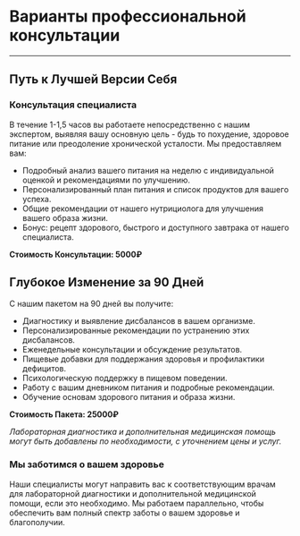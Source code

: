 
# Варианты профессиональной консультации
----------------------------------------------------------

## Путь к Лучшей Версии Себя

### Консультация специалиста

В течение 1-1,5 часов вы работаете непосредственно с нашим экспертом, выявляя вашу основную цель - будь то похудение, здоровое питание или преодоление хронической усталости. Мы предоставляем вам:

- Подробный анализ вашего питания на неделю с индивидуальной оценкой и рекомендациями по улучшению.
- Персонализированный план питания и список продуктов для вашего успеха.
- Общие рекомендации от нашего нутрициолога для улучшения вашего образа жизни.
- Бонус: рецепт здорового, быстрого и доступного завтрака от нашего специалиста.

**Стоимость Консультации: 5000₽**

## Глубокое Изменение за 90 Дней

С нашим пакетом на 90 дней вы получите:

- Диагностику и выявление дисбалансов в вашем организме.
- Персонализированные рекомендации по устранению этих дисбалансов.
- Еженедельные консультации и обсуждение результатов.
- Пищевые добавки для поддержания здоровья и профилактики дефицитов.
- Психологическую поддержку в пищевом поведении.
- Работу с вашим дневником питания и подробные рекомендации.
- Обучение основам здорового питания и образа жизни.

**Стоимость Пакета: 25000₽**

_Лабораторная диагностика и дополнительная медицинская помощь могут быть добавлены по необходимости, с уточнением цены и услуг._

### Мы заботимся о вашем здоровье

Наши специалисты могут направить вас к соответствующим врачам для лабораторной диагностики и дополнительной медицинской помощи, если это необходимо. Мы работаем параллельно, чтобы обеспечить вам полный спектр заботы о вашем здоровье и благополучии.

